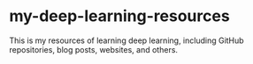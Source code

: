 # my-deep-learning-resources
This is my resources of learning deep learning, including GitHub repositories, blog posts, websites, and others. 
